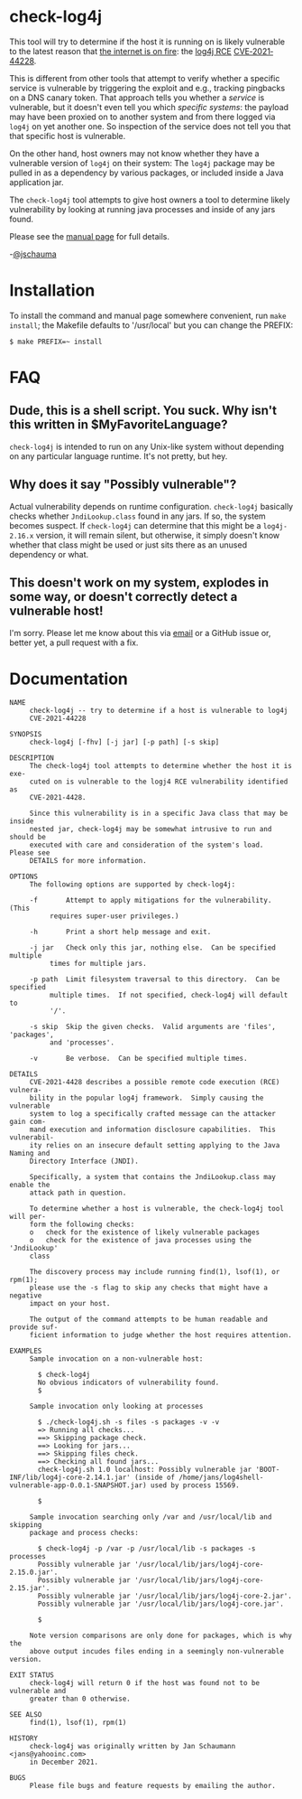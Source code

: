 check-log4j
===========

This tool will try to determine if the host it is
running on is likely vulnerable to the latest reason
that [the internet is on
fire](https://istheinternetonfire.com): the [log4j
RCE](https://logging.apache.org/log4j/2.x/security.html)
[CVE‐2021‐44228](https://cve.mitre.org/cgi-bin/cvename.cgi?name=CVE-2021-44228).

This is different from other tools that attempt to
verify whether a specific service is vulnerable by
triggering the exploit and e.g., tracking pingbacks on
a DNS canary token.  That approach tells you whether a
_service_ is vulnerable, but it doesn't even tell you
which _specific systems_: the payload may have been
proxied on to another system and from there logged via
`log4j` on yet another one.  So inspection of the
service does not tell you that that specific host is
vulnerable.

On the other hand, host owners may not know whether
they have a vulnerable version of `log4j` on their
system: The `log4j` package may be pulled in as a
dependency by various packages, or included inside a
Java application jar.

The `check-log4j` tool attempts to give host owners a
tool to determine likely vulnerability by looking at
running java processes and inside of any jars found.

Please see the [manual
page](./doc/check-log4j.1.txt) for full
details.

-[@jschauma](https://twitter.com/jschauma)

Installation
============

To install the command and manual page somewhere
convenient, run `make install`; the Makefile defaults
to '/usr/local' but you can change the PREFIX:

```
$ make PREFIX=~ install
```

FAQ
===

## Dude, this is a shell script. You suck. Why isn't this written in $MyFavoriteLanguage?

`check-log4j` is intended to run on any Unix-like
system without depending on any particular language
runtime.  It's not pretty, but hey.

## Why does it say "Possibly vulnerable"?

Actual vulnerability depends on runtime configuration.
`check-log4j` basically checks whether
`JndiLookup.class` found in any jars.  If so, the
system becomes suspect.  If `check-log4j` can
determine that this might be a `log4j-2.16.x` version,
it will remain silent, but otherwise, it simply
doesn't know whether that class might be used or just
sits there as an unused dependency or what.

## This doesn't work on my system, explodes in some way, or doesn't correctly detect a vulnerable host!

I'm sorry.  Please let me know about this via
[email](mailto:jans@yahooinc.com) or a GitHub
issue or, better yet, a pull request with a fix.


Documentation
=============

```
NAME
     check-log4j -- try to determine if a host is vulnerable to log4j
     CVE-2021-44228

SYNOPSIS
     check-log4j [-fhv] [-j jar] [-p path] [-s skip]

DESCRIPTION
     The check-log4j tool attempts to determine whether the host it is exe-
     cuted on is vulnerable to the logj4 RCE vulnerability identified as
     CVE-2021-4428.

     Since this vulnerability is in a specific Java class that may be inside
     nested jar, check-log4j may be somewhat intrusive to run and should be
     executed with care and consideration of the system's load.	 Please see
     DETAILS for more information.

OPTIONS
     The following options are supported by check-log4j:

     -f	      Attempt to apply mitigations for the vulnerability.  (This
	      requires super-user privileges.)

     -h	      Print a short help message and exit.

     -j jar   Check only this jar, nothing else.  Can be specified multiple
	      times for multiple jars.

     -p path  Limit filesystem traversal to this directory.  Can be specified
	      multiple times.  If not specified, check-log4j will default to
	      '/'.

     -s skip  Skip the given checks.  Valid arguments are 'files', 'packages',
	      and 'processes'.

     -v	      Be verbose.  Can be specified multiple times.

DETAILS
     CVE-2021-4428 describes a possible remote code execution (RCE) vulnera-
     bility in the popular log4j framework.  Simply causing the vulnerable
     system to log a specifically crafted message can the attacker gain com-
     mand execution and information disclosure capabilities.  This vulnerabil-
     ity relies on an insecure default setting applying to the Java Naming and
     Directory Interface (JNDI).

     Specifically, a system that contains the JndiLookup.class may enable the
     attack path in question.

     To determine whether a host is vulnerable, the check-log4j tool will per-
     form the following checks:
     o	 check for the existence of likely vulnerable packages
     o	 check for the existence of java processes using the 'JndiLookup'
	 class

     The discovery process may include running find(1), lsof(1), or rpm(1);
     please use the -s flag to skip any checks that might have a negative
     impact on your host.

     The output of the command attempts to be human readable and provide suf-
     ficient information to judge whether the host requires attention.

EXAMPLES
     Sample invocation on a non-vulnerable host:

	   $ check-log4j
	   No obvious indicators of vulnerability found.
	   $

     Sample invocation only looking at processes

	   $ ./check-log4j.sh -s files -s packages -v -v
	   => Running all checks...
	   ==> Skipping package check.
	   ==> Looking for jars...
	   ==> Skipping files check.
	   ==> Checking all found jars...
	   check-log4j.sh 1.0 localhost: Possibly vulnerable jar 'BOOT-INF/lib/log4j-core-2.14.1.jar' (inside of /home/jans/log4shell-vulnerable-app-0.0.1-SNAPSHOT.jar) used by process 15569.

	   $

     Sample invocation searching only /var and /usr/local/lib and skipping
     package and process checks:

	   $ check-log4j -p /var -p /usr/local/lib -s packages -s processes
	   Possibly vulnerable jar '/usr/local/lib/jars/log4j-core-2.15.0.jar'.
	   Possibly vulnerable jar '/usr/local/lib/jars/log4j-core-2.15.jar'.
	   Possibly vulnerable jar '/usr/local/lib/jars/log4j-core-2.jar'.
	   Possibly vulnerable jar '/usr/local/lib/jars/log4j-core.jar'.

	   $

     Note version comparisons are only done for packages, which is why the
     above output incudes files ending in a seemingly non-vulnerable version.

EXIT STATUS
     check-log4j will return 0 if the host was found not to be vulnerable and
     greater than 0 otherwise.

SEE ALSO
     find(1), lsof(1), rpm(1)

HISTORY
     check-log4j was originally written by Jan Schaumann <jans@yahooinc.com>
     in December 2021.

BUGS
     Please file bugs and feature requests by emailing the author.
```
